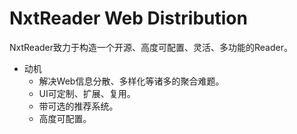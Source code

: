 # NxtReader Web Distribution

NxtReader致力于构造一个开源、高度可配置、灵活、多功能的Reader。

- 动机
  - 解决Web信息分散、多样化等诸多的聚合难题。 
  - UI可定制、扩展、复用。  
  - 带可选的推荐系统。  
  - 高度可配置。